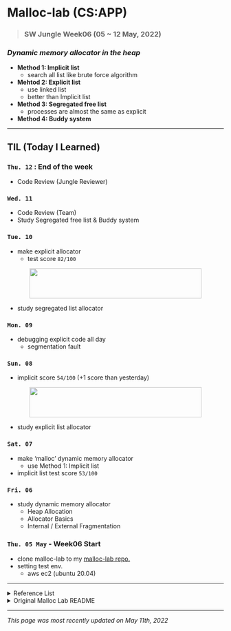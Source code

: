 # Malloc-lab (CS:APP)
> ### SW Jungle Week06 (05 ~ 12 May, 2022)

### _Dynamic memory allocator in the heap_
- **Method 1: Implicit list**
	- search all list like brute force algorithm
- **Mehtod 2: Explicit list**
	- use linked list
	- better than Implicit list
- **Method 3: Segregated free list**
	- processes are almost the same as explicit
- **Method 4: Buddy system**
	
---
## TIL (Today I Learned)
### `Thu. 12` : End of the week

- Code Review (Jungle Reviewer)

### `Wed. 11`

- Code Review (Team)
- Study Segregated free list & Buddy system

### `Tue. 10`

- make explicit allocator 
	- test score `82/100`
	
<center><img src="https://s3.us-west-2.amazonaws.com/secure.notion-static.com/1b3c2eb4-25ef-4ace-942d-8716a0f1a2f2/Untitled.png?X-Amz-Algorithm=AWS4-HMAC-SHA256&X-Amz-Content-Sha256=UNSIGNED-PAYLOAD&X-Amz-Credential=AKIAT73L2G45EIPT3X45%2F20220511%2Fus-west-2%2Fs3%2Faws4_request&X-Amz-Date=20220511T105929Z&X-Amz-Expires=86400&X-Amz-Signature=323f89bd672da7c53c4d605d129fb99b5de6663c44b843965fe61a5115077375&X-Amz-SignedHeaders=host&response-content-disposition=filename%20%3D%22Untitled.png%22&x-id=GetObject" width="400" height="70"></center>

- study segregated list allocator

### `Mon. 09`

- debugging explicit code all day
	- segmentation fault

### `Sun. 08`
- implicit score `54/100` (+1 score than yesterday)

<center><img src="https://s3.us-west-2.amazonaws.com/secure.notion-static.com/c989d13d-66b9-489f-b8cd-7eac836a4cd6/Untitled.png?X-Amz-Algorithm=AWS4-HMAC-SHA256&X-Amz-Content-Sha256=UNSIGNED-PAYLOAD&X-Amz-Credential=AKIAT73L2G45EIPT3X45%2F20220510%2Fus-west-2%2Fs3%2Faws4_request&X-Amz-Date=20220510T134219Z&X-Amz-Expires=86400&X-Amz-Signature=6479cb5abec138a0cfa9e817cb0e69d814ac3764fcbc47c42bc60cdfd927a876&X-Amz-SignedHeaders=host&response-content-disposition=filename%20%3D%22Untitled.png%22&x-id=GetObject" width="400" height="70"></center>


- study explicit list allocator

### `Sat. 07`

- make ‘malloc’ dynamic memory allocator
	- use Method 1: Implicit list
- implicit list test score `53/100`

### `Fri. 06 `

- study dynamic memory allocator
	- Heap Allocation
	- Allocator Basics
	- Internal / External Fragmentation

### `Thu. 05 May` - Week06 Start

- clone malloc-lab to my [malloc-lab repo.](https://github.com/latteishorse/malloclab-jungle)
- setting test env.
    - aws ec2 (ubuntu 20.04)

---
<details>
<summary> Reference List </summary>
<div markdown="1">


</div>
</details>


<details>
<summary>Original Malloc Lab README</summary>
<div markdown="1">

```C

# Malloc Lab

#####################################################################
# CS:APP Malloc Lab
# Handout files for students
#
# Copyright (c) 2002, R. Bryant and D. O'Hallaron, All rights reserved.
# May not be used, modified, or copied without permission.
#
######################################################################

***********
Main Files:
***********

mm.{c,h}	
	Your solution malloc package. mm.c is the file that you
	will be handing in, and is the only file you should modify.

mdriver.c	
	The malloc driver that tests your mm.c file

short{1,2}-bal.rep
	Two tiny tracefiles to help you get started. 

Makefile	
	Builds the driver

**********************************
Other support files for the driver
**********************************

config.h	Configures the malloc lab driver
fsecs.{c,h}	Wrapper function for the different timer packages
clock.{c,h}	Routines for accessing the Pentium and Alpha cycle counters
fcyc.{c,h}	Timer functions based on cycle counters
ftimer.{c,h}	Timer functions based on interval timers and gettimeofday()
memlib.{c,h}	Models the heap and sbrk function

*******************************
Building and running the driver
*******************************
To build the driver, type "make" to the shell.

To run the driver on a tiny test trace:

	unix> mdriver -V -f short1-bal.rep

The -V option prints out helpful tracing and summary information.

To get a list of the driver flags:

	unix> mdriver -h

```
</div>
</details>

---
*This page was most recently updated on May 11th, 2022*
